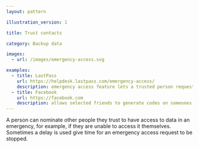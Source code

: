 ```yaml
---
layout: pattern

illustration_version: 1

title: Trust contacts

category: Backup data

images:
  - url: /images/emergency-access.svg

examples:
  - title: LastPass
    url: https://helpdesk.lastpass.com/emergency-access/
    description: emergency access feature lets a trusted person request access to a password store
  - title: Facebook
    url: https://facebook.com
    description: allows selected friends to generate codes on someones behalf, to help them regain access to an account
---
```


A person can nominate other people they trust to have access to data in an emergency, for example, if they are unable to access it themselves. Sometimes a delay is used give time for an emergency access request to be stopped.
